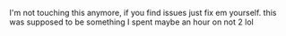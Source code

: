 I'm not touching this anymore, if you find issues just fix em yourself.  this was supposed to be something I spent maybe an hour on not 2 lol
